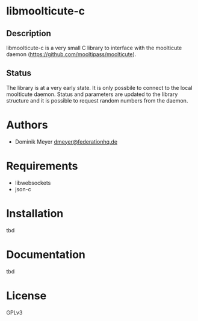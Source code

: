 # libmoolticute-c

## Description
libmoolticute-c is a very small C library to interface with the
moolticute daemon (https://github.com/mooltipass/moolticute).

## Status
The library is at a very early state. It is only possbile to connect to the
local moolticute daemon. Status and parameters are updated to the library
structure and it is possible to request random numbers from the daemon.

# Authors
 * Dominik Meyer <dmeyer@federationhq.de>

# Requirements
 * libwebsockets
 * json-c

# Installation
tbd

# Documentation
tbd

# License
GPLv3
